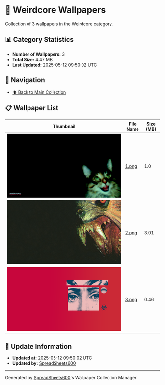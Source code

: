 # 📁 Weirdcore Wallpapers

Collection of 3 wallpapers in the Weirdcore category.

## 📊 Category Statistics
- **Number of Wallpapers:** 3
- **Total Size:** 4.47 MB
- **Last Updated:** 2025-05-12 09:50:02 UTC

## 📑 Navigation
- [⬆️ Back to Main Collection](../../README.md)

## 📋 Wallpaper List

| Thumbnail | File Name | Size (MB) |
|-----------|-----------|-----------|
| ![](1.png) | [1.png](1.png) | 1.0 |
| ![](2.png) | [2.png](2.png) | 3.01 |
| ![](3.png) | [3.png](3.png) | 0.46 |


## 🔄 Update Information
- **Updated at:** 2025-05-12 09:50:02 UTC
- **Updated by:** [SpreadSheets600](https://github.com/SpreadSheets600)

---
Generated by [SpreadSheets600](https://github.com/SpreadSheets600)'s Wallpaper Collection Manager
